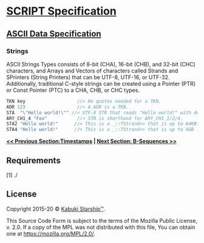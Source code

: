 # [SCRIPT Specification](../)

## [ASCII Data Specification](./)

### Strings

ASCII Strings Types consists of 8-bit (CHA), 16-bit (CHB), and 32-bit (CHC) characters, and Arrays and Vectors of characters called Strands and SPrinters (String Printers) that can be UTF-8, UTF-16, or UTF-32. Additionally, traditional C-style strings can be created using a Pointer (PTR) or Const Pointer (PTC) to a CHA, CHB, or CHC types.

```C++
TKN key                   //< No quotes needed for a TKN.
ADR 123                   //< A ADR is a TKN.
STA  "\"Hello world!\"" //< UTF-8 STR that reads "Hello world!" with double quotes.
ARY_CH1_4 "Foo"           //< STR is shorthand for ARY_CH1_1/2/4.
STA2 "Hello world!"      //< This is a _::TStrand<> that is up to 64KB long.
STA4 "Hello world!"      //< This is a _::TStrand<> that is up to 4GB long.
```

**[<< Previous Section:Timestamps](./timestamps) | [Next Section: B-Sequences >>](./b-sequences)**

## Requirements

[1] ./

## License

Copyright 2015-20 © [Kabuki Starship™](https://kabukistarship.com).

This Source Code Form is subject to the terms of the Mozilla Public License, v. 2.0. If a copy of the MPL was not distributed with this file, You can obtain one at <https://mozilla.org/MPL/2.0/>.
